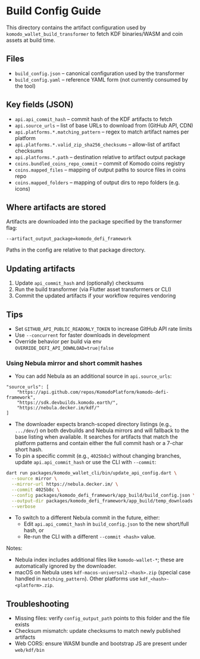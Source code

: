 # Build Config Guide

This directory contains the artifact configuration used by `komodo_wallet_build_transformer` to fetch KDF binaries/WASM and coin assets at build time.

## Files

- `build_config.json` – canonical configuration used by the transformer
- `build_config.yaml` – reference YAML form (not currently consumed by the tool)

## Key fields (JSON)

- `api.api_commit_hash` – commit hash of the KDF artifacts to fetch
- `api.source_urls` – list of base URLs to download from (GitHub API, CDN)
- `api.platforms.*.matching_pattern` – regex to match artifact names per platform
- `api.platforms.*.valid_zip_sha256_checksums` – allow-list of artifact checksums
- `api.platforms.*.path` – destination relative to artifact output package
- `coins.bundled_coins_repo_commit` – commit of Komodo coins registry
- `coins.mapped_files` – mapping of output paths to source files in coins repo
- `coins.mapped_folders` – mapping of output dirs to repo folders (e.g. icons)

## Where artifacts are stored

Artifacts are downloaded into the package specified by the transformer flag:

```
--artifact_output_package=komodo_defi_framework
```

Paths in the config are relative to that package directory.

## Updating artifacts

1. Update `api_commit_hash` and (optionally) checksums
2. Run the build transformer (via Flutter asset transformers or CLI)
3. Commit the updated artifacts if your workflow requires vendoring

## Tips

- Set `GITHUB_API_PUBLIC_READONLY_TOKEN` to increase GitHub API rate limits
- Use `--concurrent` for faster downloads in development
- Override behavior per build via env `OVERRIDE_DEFI_API_DOWNLOAD=true|false`

### Using Nebula mirror and short commit hashes

- You can add Nebula as an additional source in `api.source_urls`:

```
"source_urls": [
    "https://api.github.com/repos/KomodoPlatform/komodo-defi-framework",
    "https://sdk.devbuilds.komodo.earth/",
    "https://nebula.decker.im/kdf/"
]
```

- The downloader expects branch-scoped directory listings (e.g., `.../dev/`) on both devbuilds and Nebula mirrors and will fallback to the base listing when available. It searches for artifacts that match the platform patterns and contain either the full commit hash or a 7-char short hash.
- To pin a specific commit (e.g., `4025b8c`) without changing branches, update `api.api_commit_hash` or use the CLI with `--commit`:

```bash
dart run packages/komodo_wallet_cli/bin/update_api_config.dart \
  --source mirror \
  --mirror-url https://nebula.decker.im/ \
  --commit 4025b8c \
  --config packages/komodo_defi_framework/app_build/build_config.json \
  --output-dir packages/komodo_defi_framework/app_build/temp_downloads \
  --verbose
```

- To switch to a different Nebula commit in the future, either:
  - Edit `api.api_commit_hash` in `build_config.json` to the new short/full hash, or
  - Re-run the CLI with a different `--commit <hash>` value.

Notes:
- Nebula index includes additional files like `komodo-wallet-*`; these are automatically ignored by the downloader.
- macOS on Nebula uses `kdf-macos-universal2-<hash>.zip` (special case handled in `matching_pattern`). Other platforms use `kdf_<hash>-<platform>.zip`.

## Troubleshooting

- Missing files: verify `config_output_path` points to this folder and the file exists
- Checksum mismatch: update checksums to match newly published artifacts
- Web CORS: ensure WASM bundle and bootstrap JS are present under `web/kdf/bin`
